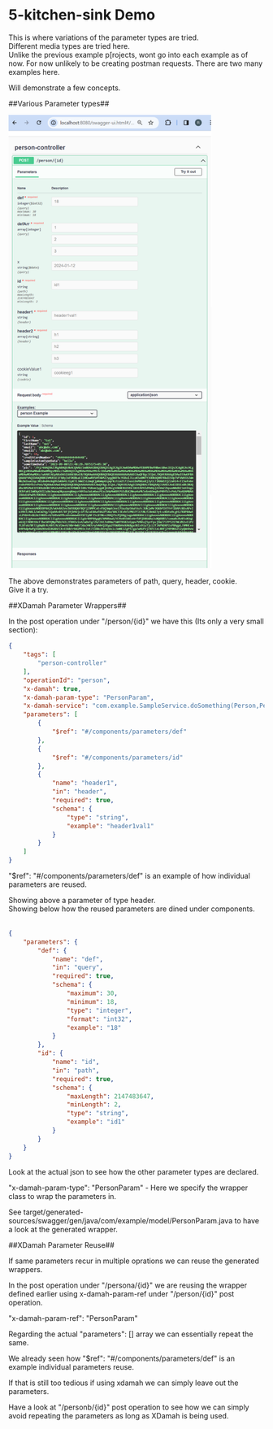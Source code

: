 # 5-kitchen-sink Demo #


This is where variations of the parameter types are tried.  
Different media types are tried here.   
Unlike the previous example p[rojects, wont go into each example as of now. For now unlikely to be creating postman requests. There are two many examples here.  

Will demonstrate a few concepts.   

##Various Parameter types##

<img src="imgs/screen01.png" alt="paramter types" width="400"/>  

The above demonstrates parameters of path, query, header, cookie.   
Give it a try.  



##XDamah Parameter Wrappers##

In the post operation under "/person/{id}" we have this (Its only a very small section):

```json
{
	"tags": [
		"person-controller"
	],
	"operationId": "person",
	"x-damah": true,
	"x-damah-param-type": "PersonParam",
	"x-damah-service": "com.example.SampleService.doSomething(Person,PersonParam)",
	"parameters": [
		{
			"$ref": "#/components/parameters/def"
		},
		{
			"$ref": "#/components/parameters/id"
		},
		{
			"name": "header1",
			"in": "header",
			"required": true,
			"schema": {
				"type": "string",
				"example": "header1val1"
			}
		}
	]
}


```

"$ref": "#/components/parameters/def" is an example of how individual parameters are reused.  

Showing above a parameter of type header.   
Showing below how the reused parameters are dined under components.  

```json   

{
	"parameters": {
		"def": {
			"name": "def",
			"in": "query",
			"required": true,
			"schema": {
				"maximum": 30,
				"minimum": 18,
				"type": "integer",
				"format": "int32",
				"example": "18"
			}
		},
		"id": {
			"name": "id",
			"in": "path",
			"required": true,
			"schema": {
				"maxLength": 2147483647,
				"minLength": 2,
				"type": "string",
				"example": "id1"
			}
		}
	}
}


```
Look at the actual json to see how the other parameter types are declared.  


"x-damah-param-type": "PersonParam" - Here we specify the wrapper class to wrap the parameters in.  

See target/generated-sources/swagger/gen/java/com/example/model/PersonParam.java to have a look at the generated wrapper.  


##XDamah Parameter Reuse##

If same parameters recur in multiple oprations we can reuse the generated wrappers.

In the post operation under "/persona/{id}" we are reusing the wrapper defined earlier using x-damah-param-ref under "/person/{id}" post operation.       

"x-damah-param-ref": "PersonParam"   

Regarding the actual "parameters": [] array we can essentially repeat the same.   

We already seen how "$ref": "#/components/parameters/def" is an example individual parameters reuse.  

If that is still too tedious if using xdamah we can simply leave out the parameters. 

Have a look at "/personb/{id}" post operation to see how we can simply avoid repeating the parameters as long as XDamah is being used.   


 


